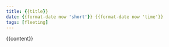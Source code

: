 ```yaml
---
title: {{title}}
date: {{format-date now 'short'}} {{format-date now 'time'}}
tags: [fleeting]
---
```


{{content}}
